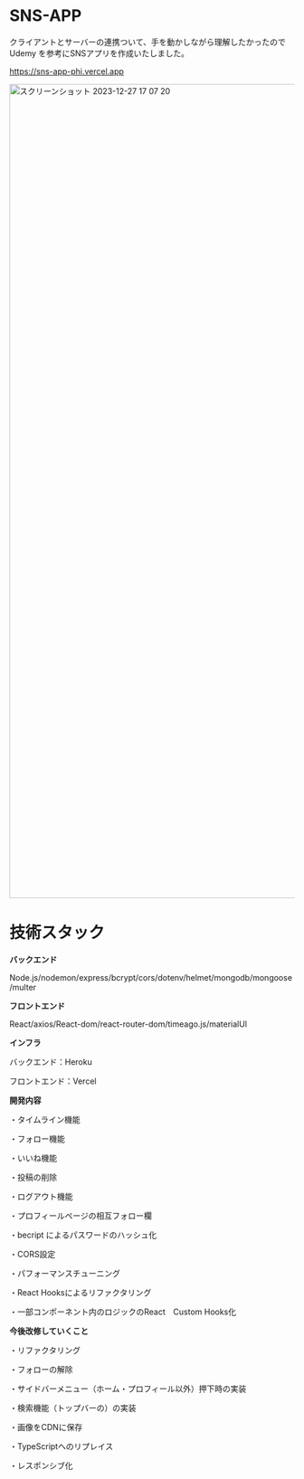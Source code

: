 # **SNS-APP**

クライアントとサーバーの連携ついて、手を動かしながら理解したかったのでUdemy を参考にSNSアプリを作成いたしました。

https://sns-app-phi.vercel.app

<img width="1440" alt="スクリーンショット 2023-12-27 17 07 20" src="https://github.com/nok181701/sns-app/assets/127045784/c6b60f32-f888-43a7-8631-709233621aad">


# **技術スタック**

**バックエンド**

Node.js/nodemon/express/bcrypt/cors/dotenv/helmet/mongodb/mongoose/multer

**フロントエンド**

React/axios/React-dom/react-router-dom/timeago.js/materialUl

**インフラ**

バックエンド：Heroku

フロントエンド：Vercel


**開発内容**

・タイムライン機能

・フォロー機能

・いいね機能

・投稿の削除

・ログアウト機能

・プロフィールページの相互フォロー欄

・becript によるパスワードのハッシュ化

・CORS設定

・パフォーマンスチューニング

・React Hooksによるリファクタリング

・一部コンポーネント内のロジックのReact　Custom Hooks化


**今後改修していくこと**

・リファクタリング

・フォローの解除

・サイドバーメニュー（ホーム・プロフィール以外）押下時の実装

・検索機能（トップバーの）の実装

・画像をCDNに保存

・TypeScriptへのリプレイス

・レスポンシブ化

